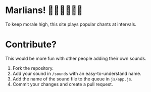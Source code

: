 # Marlians! 🤸🏽‍♂️🙅🏽‍♂️
To keep morale high, this site plays popular chants at intervals.

# Contribute?
This would be more fun with other people adding their own sounds.
1. Fork the repository.
2. Add your sound in `/sounds` with an easy-to-understand name.
3. Add the name of the sound file to the queue in `js/app.js`.
4. Commit your changes and create a pull request.